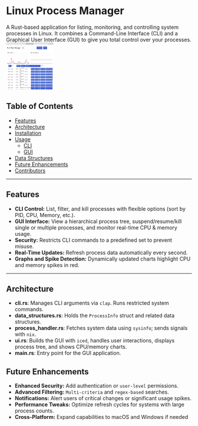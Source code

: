 # Linux Process Manager

A Rust-based application for listing, monitoring, and controlling system processes in Linux. It combines a Command-Line Interface (CLI) and a Graphical User Interface (GUI) to give you total control over your processes.
<img src="src/gui.JPG" width="128" height="128" >

## Table of Contents
- [Features](#features)
- [Architecture](#architecture)
- [Installation](#installation)
- [Usage](#usage)
  - [CLI](#cli-usage)
  - [GUI](#gui-usage)
- [Data Structures](#data-structures)
- [Future Enhancements](#future-enhancements)
- [Contributors](#contributors)

---

## Features
- **CLI Control:** List, filter, and kill processes with flexible options (sort by PID, CPU, Memory, etc.).
- **GUI Interface:** View a hierarchical process tree, suspend/resume/kill single or multiple processes, and monitor real-time CPU & memory usage.
- **Security:** Restricts CLI commands to a predefined set to prevent misuse.
- **Real-Time Updates:** Refresh process data automatically every second.
- **Graphs and Spike Detection:** Dynamically updated charts highlight CPU and memory spikes in red.

---

## Architecture
- **cli.rs**: Manages CLI arguments via `clap`. Runs restricted system commands.
- **data_structures.rs**: Holds the `ProcessInfo` struct and related data structures.
- **process_handler.rs**: Fetches system data using `sysinfo`; sends signals with `nix`.
- **ui.rs**: Builds the GUI with `iced`, handles user interactions, displays process tree, and shows CPU/memory charts.
- **main.rs**: Entry point for the GUI application.

## Future Enhancements
- **Enhanced Security:** Add authentication or `user-level` permissions.
- **Advanced Filtering:** `Multi-criteria` and `regex-based` searches.
- **Notifications:** Alert users of critical changes or significant usage spikes.
- **Performance Tweaks:** Optimize refresh cycles for systems with large process counts.
- **Cross-Platform:** Expand capabilities to macOS and Windows if needed


 